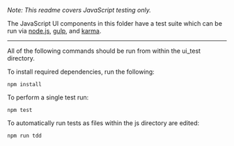 *Note: This readme covers JavaScript testing only.*

The JavaScript UI components in this folder have a test suite which can be run via [node.js](http://nodejs.org/), [gulp](http://gulpjs.com/), and [karma](http://karma-runner.github.io/0.12/index.html).

---

All of the following commands should be run from within the ui_test directory.

To install required dependencies, run the following:
```
npm install
```

To perform a single test run:
```
npm test
```

To automatically run tests as files within the js directory are edited:
```
npm run tdd
```
